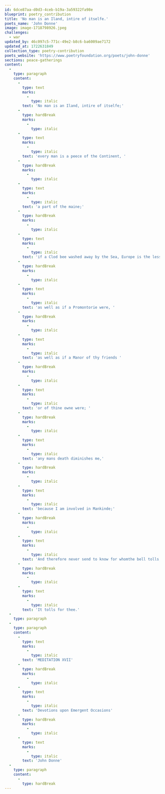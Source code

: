 ```yaml
---
id: 6dce87aa-d0d3-4ceb-b19a-3a59322fa98e
blueprint: poetry_contribution
title: 'No man is an Iland, intire of itselfe.'
poets_name: 'John Donne'
image: image-1718798926.jpeg
challenges:
  - war
updated_by: 46c097c5-771c-49e2-b8c6-ba6009ae7172
updated_at: 1722631849
collection_type: poetry-contribution
poets_website: 'https://www.poetryfoundation.org/poets/john-donne'
sections: peace-gatherings
content:
  -
    type: paragraph
    content:
      -
        type: text
        marks:
          -
            type: italic
        text: 'No man is an Iland, intire of itselfe;'
      -
        type: hardBreak
        marks:
          -
            type: italic
      -
        type: text
        marks:
          -
            type: italic
        text: 'every man is a peece of the Continent, '
      -
        type: hardBreak
        marks:
          -
            type: italic
      -
        type: text
        marks:
          -
            type: italic
        text: 'a part of the maine;'
      -
        type: hardBreak
        marks:
          -
            type: italic
      -
        type: text
        marks:
          -
            type: italic
        text: 'if a Clod bee washed away by the Sea, Europe is the lesse, '
      -
        type: hardBreak
        marks:
          -
            type: italic
      -
        type: text
        marks:
          -
            type: italic
        text: 'as well as if a Promontorie were, '
      -
        type: hardBreak
        marks:
          -
            type: italic
      -
        type: text
        marks:
          -
            type: italic
        text: 'as well as if a Manor of thy friends '
      -
        type: hardBreak
        marks:
          -
            type: italic
      -
        type: text
        marks:
          -
            type: italic
        text: 'or of thine owne were; '
      -
        type: hardBreak
        marks:
          -
            type: italic
      -
        type: text
        marks:
          -
            type: italic
        text: 'any mans death diminishes me,'
      -
        type: hardBreak
        marks:
          -
            type: italic
      -
        type: text
        marks:
          -
            type: italic
        text: 'because I am involved in Mankinde;'
      -
        type: hardBreak
        marks:
          -
            type: italic
      -
        type: text
        marks:
          -
            type: italic
        text: 'And therefore never send to know for whomthe bell tolls; '
      -
        type: hardBreak
        marks:
          -
            type: italic
      -
        type: text
        marks:
          -
            type: italic
        text: 'It tolls for thee.'
  -
    type: paragraph
  -
    type: paragraph
    content:
      -
        type: text
        marks:
          -
            type: italic
        text: 'MEDITATION XVII'
      -
        type: hardBreak
        marks:
          -
            type: italic
      -
        type: text
        marks:
          -
            type: italic
        text: 'Devotions upon Emergent Occasions'
      -
        type: hardBreak
        marks:
          -
            type: italic
      -
        type: text
        marks:
          -
            type: italic
        text: 'John Donne'
  -
    type: paragraph
    content:
      -
        type: hardBreak
---
```

